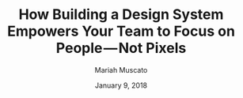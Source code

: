 ---
date: January 9, 2018
title: How Building a Design System Empowers Your Team to Focus on People — Not Pixels
author: Mariah Muscato
link: https://medium.com/hubspot-product/people-over-pixels-b962c359a14d
description: We learned that the best way to create consistent, functional, and delightful product experiences is to make the lives of those who build those experiences much easier.
tags:
- process
- contribution

# ================================
# ARTICLE TAGS AVAILABLE
# ================================
# - animation
# - code
# - contribution
# - design-tokens
# - leadership
# - patterns
# - process
# - sketch
# ================================
---